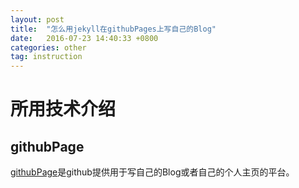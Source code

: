 ```yaml
---
layout: post
title:  "怎么用jekyll在githubPages上写自己的Blog"
date:   2016-07-23 14:40:33 +0800
categories: other
tag: instruction
---
```

# 所用技术介绍

## githubPage

<a href="https://pages.github.com/">githubPage</a>是github提供用于写自己的Blog或者自己的个人主页的平台。
